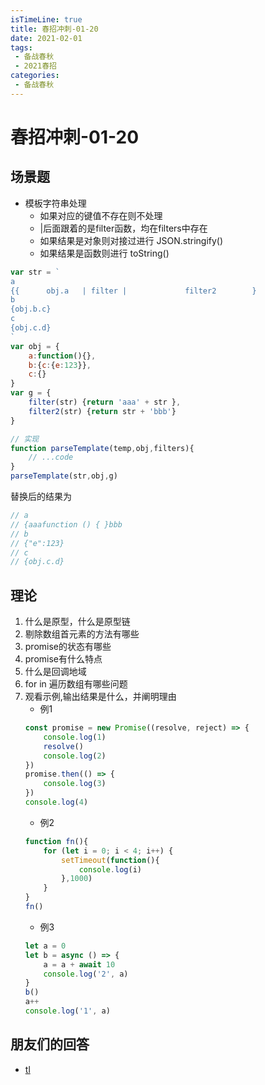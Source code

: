 ```yaml
---
isTimeLine: true
title: 春招冲刺-01-20
date: 2021-02-01
tags:
 - 备战春秋
 - 2021春招
categories:
 - 备战春秋
---
```

# 春招冲刺-01-20

## 场景题
* 模板字符串处理
  * 如果对应的键值不存在则不处理
  * |后面跟着的是filter函数，均在filters中存在
  * 如果结果是对象则对接过进行 JSON.stringify()
  * 如果结果是函数则进行 toString()
```js
var str = `
a
{{      obj.a   | filter |             filter2        }
b
{obj.b.c}
c
{obj.c.d}
`
var obj = {
    a:function(){},
    b:{c:{e:123}},
    c:{}
}
var g = {
    filter(str) {return 'aaa' + str },
    filter2(str) {return str + 'bbb'}
}

// 实现
function parseTemplate(temp,obj,filters){
    // ...code
}
parseTemplate(str,obj,g)
```
替换后的结果为
```js
// a
// {aaafunction () { }bbb
// b
// {"e":123}
// c
// {obj.c.d}
```

## 理论
1. 什么是原型，什么是原型链
2. 剔除数组首元素的方法有哪些
3. promise的状态有哪些
4. promise有什么特点
5. 什么是回调地域
6. for in 遍历数组有哪些问题
7. 观看示例,输出结果是什么，并阐明理由
   * 例1
    ```js
    const promise = new Promise((resolve, reject) => {
        console.log(1)
        resolve()
        console.log(2)
    })
    promise.then(() => {
        console.log(3)
    })
    console.log(4)
    ```
    * 例2
    ```js
    function fn(){
        for (let i = 0; i < 4; i++) {
            setTimeout(function(){
                console.log(i)
            },1000)
        }
    }
    fn()
    ```
    * 例3
    ```js
    let a = 0
    let b = async () => {
        a = a + await 10
        console.log('2', a)
    }
    b()
    a++
    console.log('1', a)
    ```

## 朋友们的回答
* [tl](https://juejin.cn/post/6921252360777891848)

<comment/>
<tongji/>